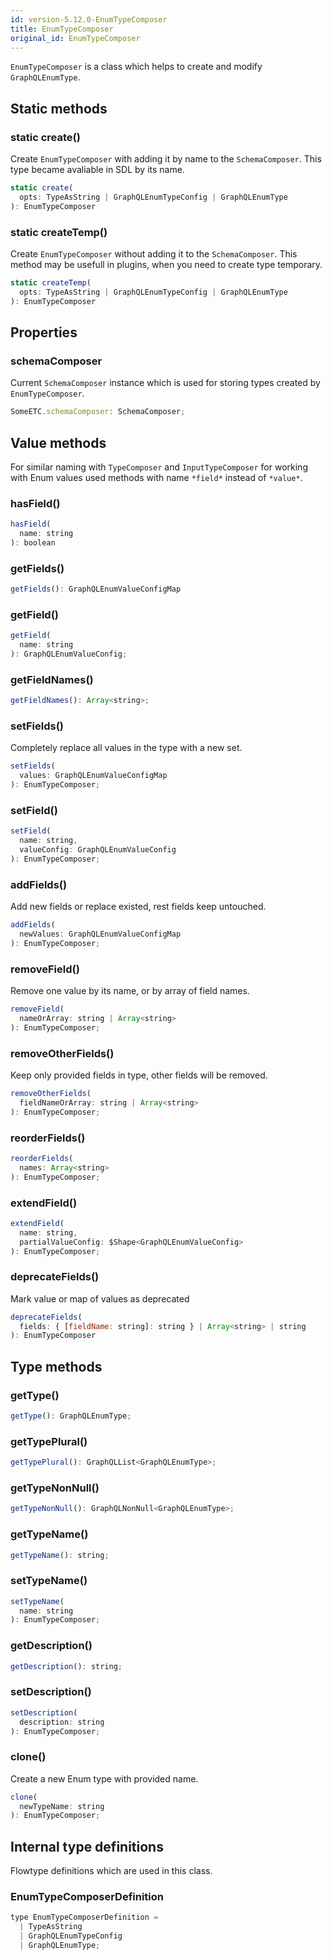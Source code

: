 ```yaml
---
id: version-5.12.0-EnumTypeComposer
title: EnumTypeComposer
original_id: EnumTypeComposer
---
```


`EnumTypeComposer` is a class which helps to create and modify `GraphQLEnumType`.

## Static methods

### static create()

Create `EnumTypeComposer` with adding it by name to the `SchemaComposer`. This type became avaliable in SDL by its name.

```js
static create(
  opts: TypeAsString | GraphQLEnumTypeConfig | GraphQLEnumType
): EnumTypeComposer
```

### static createTemp()

Create `EnumTypeComposer` without adding it to the `SchemaComposer`. This method may be usefull in plugins, when you need to create type temporary.

```js
static createTemp(
  opts: TypeAsString | GraphQLEnumTypeConfig | GraphQLEnumType
): EnumTypeComposer
```

## Properties

### schemaComposer

Current `SchemaComposer` instance which is used for storing types created by `EnumTypeComposer`.

```js
SomeETC.schemaComposer: SchemaComposer;
```

## Value methods

For similar naming with `TypeComposer` and `InputTypeComposer` for working with Enum values used methods with name `*field*` instead of `*value*`.

### hasField()

```js
hasField(
  name: string
): boolean
```

### getFields()

```js
getFields(): GraphQLEnumValueConfigMap
```

### getField()

```js
getField(
  name: string
): GraphQLEnumValueConfig;
```

### getFieldNames()

```js
getFieldNames(): Array<string>;
```

### setFields()

Completely replace all values in the type with a new set.

```js
setFields(
  values: GraphQLEnumValueConfigMap
): EnumTypeComposer;
```

### setField()

```js
setField(
  name: string,
  valueConfig: GraphQLEnumValueConfig
): EnumTypeComposer;
```

### addFields()

Add new fields or replace existed, rest fields keep untouched.

```js
addFields(
  newValues: GraphQLEnumValueConfigMap
): EnumTypeComposer;
```

### removeField()

Remove one value by its name, or by array of field names.

```js
removeField(
  nameOrArray: string | Array<string>
): EnumTypeComposer;
```

### removeOtherFields()

Keep only provided fields in type, other fields will be removed.

```js
removeOtherFields(
  fieldNameOrArray: string | Array<string>
): EnumTypeComposer;
```

### reorderFields()

```js
reorderFields(
  names: Array<string>
): EnumTypeComposer;
```

### extendField()

```js
extendField(
  name: string,
  partialValueConfig: $Shape<GraphQLEnumValueConfig>
): EnumTypeComposer;
```

### deprecateFields()

Mark value or map of values as deprecated

```js
deprecateFields(
  fields: { [fieldName: string]: string } | Array<string> | string
): EnumTypeComposer
```

## Type methods

### getType()

```js
getType(): GraphQLEnumType;
```

### getTypePlural()

```js
getTypePlural(): GraphQLList<GraphQLEnumType>;
```

### getTypeNonNull()

```js
getTypeNonNull(): GraphQLNonNull<GraphQLEnumType>;
```

### getTypeName()

```js
getTypeName(): string;
```

### setTypeName()

```js
setTypeName(
  name: string
): EnumTypeComposer;
```

### getDescription()

```js
getDescription(): string;
```

### setDescription()

```js
setDescription(
  description: string
): EnumTypeComposer;
```

### clone()

Create a new Enum type with provided name.

```js
clone(
  newTypeName: string
): EnumTypeComposer;
```

## Internal type definitions

Flowtype definitions which are used in this class.

### EnumTypeComposerDefinition

```js
type EnumTypeComposerDefinition =
  | TypeAsString
  | GraphQLEnumTypeConfig
  | GraphQLEnumType;
```